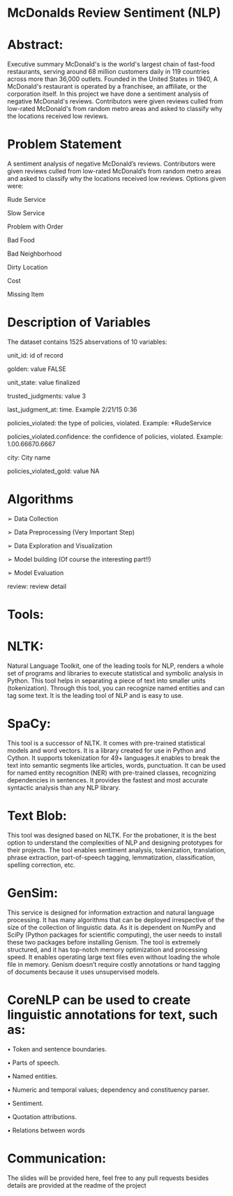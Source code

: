 # McDonalds Review Sentiment (NLP)

# Abstract:
Executive summary McDonald's is the world's largest chain of fast-food restaurants, serving 
around 68 million customers daily in 119 countries across more than 36,000 outlets. Founded in 
the United States in 1940, A McDonald's restaurant is operated by a franchisee, an affiliate, or 
the corporation itself. In this project we have done a sentiment analysis of negative McDonald's 
reviews. Contributors were given reviews culled from low-rated McDonald's from random metro 
areas and asked to classify why the locations received low reviews.

# Problem Statement
A sentiment analysis of negative McDonald’s reviews. Contributors were given reviews culled from low-rated McDonald’s from random metro areas and asked to classify why the locations received low reviews. Options given were:

Rude Service

Slow Service

Problem with Order

Bad Food

Bad Neighborhood

Dirty Location

Cost

Missing Item

# Description of Variables
The dataset contains 1525 abservations of 10 variables:

unit_id: id of record

golden: value FALSE

unit_state: value finalized

trusted_judgments: value 3

last_judgment_at: time. Example 2/21/15 0:36

policies_violated: the type of policies, violated. Example: *RudeService

policies_violated.confidence: the confidence of policies, violated. Example: 1.00.66670.6667

city: City name

policies_violated_gold: value NA


# Algorithms
➢ Data Collection

➢ Data Preprocessing (Very Important Step)

➢ Data Exploration and Visualization

➢ Model building (Of course the interesting part!!)

➢ Model Evaluation

review: review detail

# Tools:
# NLTK:
Natural Language Toolkit, one of the leading tools for NLP, renders a whole set of 
programs and libraries to execute statistical and symbolic analysis in Python. This tool helps in 
separating a piece of text into smaller units (tokenization). Through this tool, you can recognize 
named entities and can tag some text. It is the leading tool of NLP and is easy to use.

# SpaCy: 
This tool is a successor of NLTK. It comes with pre-trained statistical models and word 
vectors. It is a library created for use in Python and Cython. It supports tokenization for 49+ 
languages.it enables to break the text into semantic segments like articles, words, punctuation. It 
can be used for named entity recognition (NER) with pre-trained classes, recognizing 
dependencies in sentences. It provides the fastest and most accurate syntactic analysis than any 
NLP library.

# Text Blob: 
This tool was designed based on NLTK. For the probationer, it is the best option to 
understand the complexities of NLP and designing prototypes for their projects. The tool enables 
sentiment analysis, tokenization, translation, phrase extraction, part-of-speech tagging, 
lemmatization, classification, spelling correction, etc.

# GenSim:
This service is designed for information extraction and natural language processing. It 
has many algorithms that can be deployed irrespective of the size of the collection of linguistic 
data. As it is dependent on NumPy and SciPy (Python packages for scientific computing), the 
user needs to install these two packages before installing Genism. The tool is extremely 
structured, and it has top-notch memory optimization and processing speed. It enables operating 
large text files even without loading the whole file in memory. Genism doesn’t require costly 
annotations or hand tagging of documents because it uses unsupervised models.

# CoreNLP can be used to create linguistic annotations for text, such as:
• Token and sentence boundaries.

• Parts of speech.

• Named entities.

• Numeric and temporal values; dependency and constituency parser.

• Sentiment.

• Quotation attributions.

• Relations between words

# Communication:
The slides will be provided here, feel free to any pull requests besides details are 
provided at the readme of the project
